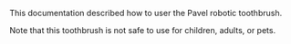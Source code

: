 This documentation described how to user the Pavel robotic toothbrush.

Note that this toothbrush is not safe to use for children, adults, or pets.
